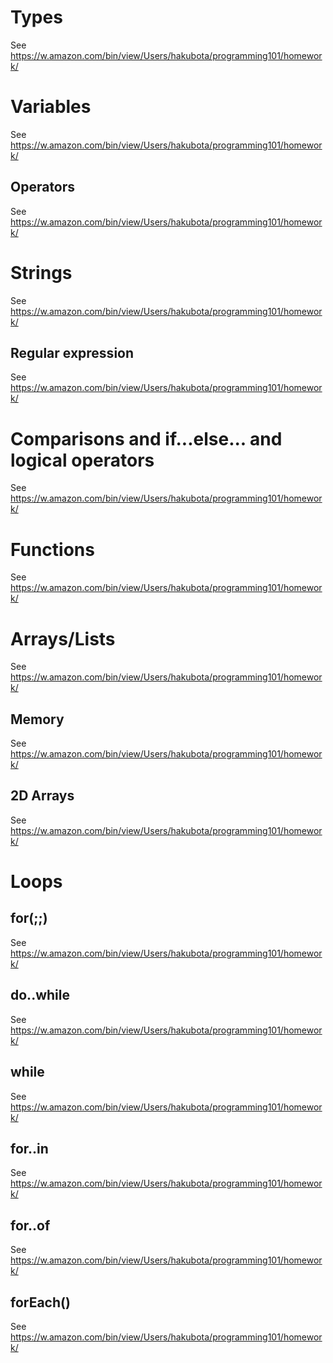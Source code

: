 # Types

See https://w.amazon.com/bin/view/Users/hakubota/programming101/homework/

# Variables

See https://w.amazon.com/bin/view/Users/hakubota/programming101/homework/


## Operators

See https://w.amazon.com/bin/view/Users/hakubota/programming101/homework/


# Strings

See https://w.amazon.com/bin/view/Users/hakubota/programming101/homework/


## Regular expression

See https://w.amazon.com/bin/view/Users/hakubota/programming101/homework/


# Comparisons and if...else... and logical operators

See https://w.amazon.com/bin/view/Users/hakubota/programming101/homework/


# Functions

See https://w.amazon.com/bin/view/Users/hakubota/programming101/homework/


# Arrays/Lists

See https://w.amazon.com/bin/view/Users/hakubota/programming101/homework/


## Memory

See https://w.amazon.com/bin/view/Users/hakubota/programming101/homework/


## 2D Arrays

See https://w.amazon.com/bin/view/Users/hakubota/programming101/homework/


# Loops

## for(;;)

See https://w.amazon.com/bin/view/Users/hakubota/programming101/homework/


## do..while

See https://w.amazon.com/bin/view/Users/hakubota/programming101/homework/


## while

See https://w.amazon.com/bin/view/Users/hakubota/programming101/homework/


## for..in

See https://w.amazon.com/bin/view/Users/hakubota/programming101/homework/


## for..of

See https://w.amazon.com/bin/view/Users/hakubota/programming101/homework/


## forEach()

See https://w.amazon.com/bin/view/Users/hakubota/programming101/homework/







